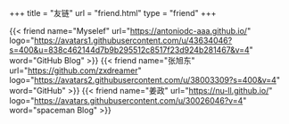 +++
title = "友链"
url = "friend.html"
type = "friend"
+++


{{< friend name="Myselef" url="https://antoniodc-aaa.github.io/" logo="https://avatars1.githubusercontent.com/u/43634046?s=400&u=838c462144d7b9b295512c8517f23d924b281467&v=4" word="GitHub Blog" >}}
{{< friend name="张旭东" url="https://github.com/zxdreamer" logo="https://avatars2.githubusercontent.com/u/38003309?s=400&v=4" word="GitHub" >}}
{{< friend name="姜政" url="https://nu-ll.github.io/" logo="https://avatars.githubusercontent.com/u/30026046?v=4" word="spaceman Blog" >}}

